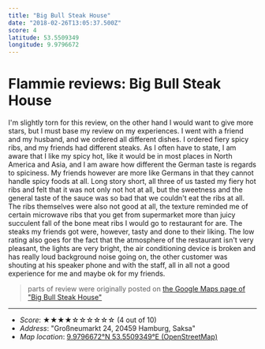 ```yaml
---
title: "Big Bull Steak House"
date: "2018-02-26T13:05:37.500Z"
score: 4
latitude: 53.5509349
longitude: 9.9796672
---
```

# Flammie reviews: Big Bull Steak House

I'm slightly torn for this review, on the other hand I would want to give
more stars, but I must base my review on my experiences. I went with a
friend and my husband, and we ordered all different dishes. I ordered
fiery spicy ribs, and my friends had different steaks. As I often have
to state, I am aware that I like my spicy hot, like it would be in most
places in North America and Asia, and I am aware how different the German
taste is regards to spiciness. My friends however are more like Germans
in that they cannot handle spicy foods at all. Long story short, all
three of us tasted my fiery hot ribs and felt that it was not only not
hot at all, but the sweetness and the general taste of the sauce was so
bad that we couldn't eat the ribs at all. The ribs themselves were also
not good at all, the texture reminded me of certain microwave ribs that
you get from supermarket more than juicy succulent fall of the bone meat
ribs I would go to restaurant for are. The steaks my friends got were,
however, tasty and done to their liking. The low rating also goes for
the fact that the atmosphere of the restaurant isn't very pleasant, the
lights are very bright, the air conditioning device is broken and has
really loud background noise going on, the other customer was shouting
at his speaker phone and with the staff, all in all not a good experience
for me and maybe ok for my friends.

> parts of review were originally posted on [the Google Maps page of
  "Big Bull Steak House"](https://www.google.com/maps/place//data=!4m2!3m1!1s0x0:0x4b0f9cdb626ce10f)
* * *
- *Score*: ★★★★☆☆☆☆☆☆ (4 out of 10)
- *Address*: "Großneumarkt 24, 20459 Hamburg, Saksa"
- *Map location*: [9.9796672°N 53.5509349°E (OpenStreetMap)](https://www.openstreetmap.org/?mlat=53.5509349&mlon=9.9796672&zoom=12)

